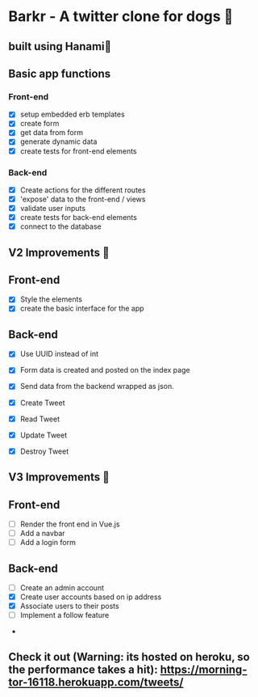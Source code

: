 # Barkr - A twitter clone for dogs 🐶

## built using Hanami🌸

## Basic app functions

### Front-end
- [x] setup embedded erb templates
- [x] create form
- [x] get data from form
- [x] generate dynamic data
- [x] create tests for front-end elements

### Back-end
- [x] Create actions for the different routes
- [x] 'expose' data to the front-end / views
- [x] validate user inputs
- [x] create tests for back-end elements
- [x] connect to the database

## V2 Improvements 🚀

## Front-end
- [x] Style the elements
- [x] create the basic interface for the app

## Back-end
- [x] Use UUID instead of int
- [x] Form data is created and posted on the index page
- [x] Send data from the backend wrapped as json.
- [x] Create Tweet
- [x] Read Tweet
- [x] Update Tweet
- [x] Destroy Tweet


## V3 Improvements 🚀

## Front-end
- [ ] Render the front end in Vue.js
- [ ] Add a navbar
- [ ] Add a login form

## Back-end
- [ ] Create an admin account
- [x] Create user accounts based on ip address
- [x] Associate users to their posts
- [ ] Implement a follow feature
-
## Check it out (Warning: its hosted on heroku, so the performance takes a hit): https://morning-tor-16118.herokuapp.com/tweets/
